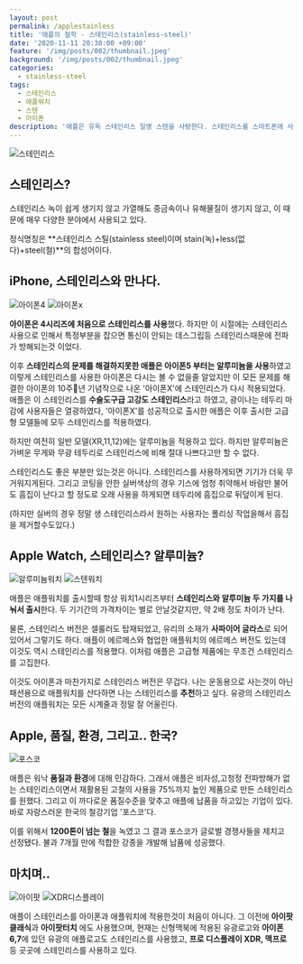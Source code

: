 ```yaml
---
layout: post
permalink: /applestainless
title: '애플의 철학 - 스테인리스(stainless-steel)'
date: '2020-11-11 20:30:00 +09:00'
feature: '/img/posts/002/thumbnail.jpeg'
background: '/img/posts/002/thumbnail.jpeg'
categories:
  - stainless-steel
tags:
  - 스테인리스
  - 애플워치
  - 스텐
  - 아이폰
description: '애플은 유독 스테인리스 일명 스텐을 사랑한다. 스테인리스를 스마트폰에 사용하는 기업은 애플이 유일하다. 오늘은 이 애플의 스테인리스를 알아보겠습니다.'
---
```

![스테인리스](/img/posts/002/stainless.jpg)

## 스테인리스?

스테인리스 녹이 쉽게 생기지 않고 가열해도 중금속이나 유해물질이 생기지 않고, 이 때문에 매우 다양한 분야에서 사용되고 있다.

정식명칭은 **스테인리스 스틸(stainless steel)이며 stain(녹)+less(없다)+steel(철)**의 합성어이다.

## iPhone, 스테인리스와 만나다.

![아이폰4](/img/posts/002/iphone4.jpeg)
![아이폰x](/img/posts/002/iphonex.jpeg)

**아이폰은 4시리즈에 처음으로 스테인리스를 사용**했다.
하지만 이 시절에는 스테인리스 사용으로 인해서 특정부분을 잡으면 통신이 안되는 데스그립등 스테인리스때문에 전파가 방해되는것 이었다.

이후 **스테인리스의 문제를 해결하지못한 애플은 아이폰5 부터는 알루미늄을 사용**하였고 이렇게 스테인리스를 사용한 아이폰은 다시는 볼 수 없을줄 알았지만 이 모든 문제를 해결한 아이폰의 10주년 기념작으로 나온 '아이폰X'에 스테인리스가 다시 적용되었다. 애플은 이 스테인리스를 **수술도구급 고강도 스테인리스**라고 하였고, 광이나는 테두리 마감에 사용자들은 열광하였다, '아이폰X'를 성공적으로 출시한 애플은 이후 출시한 고급형 모델들에 모두 스테인리스를 적용하였다.

하지만 여전히 일반 모델(XR,11,12)에는 알루미늄을 적용하고 있다. 하지만 알루미늄은 가벼운 무게와 무광 테두리로 스테인리스에 비해 절대 나쁘다고만 할 수 없다.

스테인리스도 좋은 부분만 있는것은 아니다. 스테인리스를 사용하게되면 기기가 더욱 무거워지게된다. 그리고 코팅을 안한 실버색상의 경우 기스에 엄청 취약해서 바람만 불어도 흠집이 난다고 할 정도로 오래 사용을 하게되면 테두리에 흠집으로 뒤덮이게 된다.

(하지만 실버의 경우 정말 생 스테인리스라서 원하는 사용자는 폴리싱 작업을해서 흠집을 제거할수도있다.)

## Apple Watch, 스테인리스? 알루미늄?

![알루미늄워치](/img/posts/002/applewatchalu.jpeg)
![스텐워치](/img/posts/002/applewatchstainless.jpeg)

애플은 애플워치를 출시할때 항상 워치1시리즈부터 **스테인리스와 알루미늄 두 가지를 나눠서 출시**한다. 두 기기간의 가격차이는 별로 안날것같지만, 약 2배 정도 차이가 난다.

 물론, 스테인리스 버전은 셀룰러도 탑재되었고, 유리의 소재가 **사파이어 글라스**로 되어있어서 그렇기도 하다. 애플이 에르메스와 협업한 애플워치의 에르메스 버전도 있는데 이것도 역시 스테인리스를 적용했다. 이처럼 애플은 고급형 제품에는 무조건 스테인리스를 고집한다.

 이것도 아이폰과 마찬가지로 스테인리스 버전은 무겁다. 나는 운동용으로 사는것이 아닌 패션용으로 애플워치를 산다하면 나는 스테인리스를 **추천**하고 싶다. 유광의 스테인리스버전의 애플워치는 모든 시계줄과 정말 잘 어울린다.

## Apple, 품질, 환경, 그리고.. 한국?

![포스코](/img/posts/002/posco.jpeg)

애플은 워낙 **품질과 환경**에 대해 민감하다. 그래서 애플은 비자성,고청정 전파방해가 없는 스테인리스이면서 재활용된 고철의 사용을 75%까지 높인 제품으로 만든 스테인리스를 원했다. 그리고 이 까다로운 품질수준을 맞추고 애플에 납품을 하고있는 기업이 있다. 바로 자랑스러운 한국의 철강기업 '포스코'다.

이를 위해서 **1200톤이 넘는 철**을 녹였고 그 결과 포스코가 글로벌 경쟁사들을 제치고 선정됐다. 불과 7개월 만에 적합한 강종을 개발해 납품에 성공했다.

## 마치며..

![아이팟](/img/posts/002/ipodclassic.jpeg)
![XDR디스플레이](/img/posts/002/prodisplay.jpeg)

애플이 스테인리스를 아이폰과 애플워치에 적용한것이 처음이 아니다. 그 이전에 **아이팟클래식**과 **아이팟터치** 에도 사용했으며, 현재는 신형맥북에 적용된 유광로고와 **아이폰6,7**에 있던 유광의 애플로고도 스테인리스를 사용했고, **프로 디스플레이 XDR, 맥프로** 등 곳곳에 스테인리스를 사용하고 있다.  
